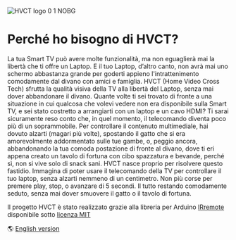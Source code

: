 ![HVCT logo 0 1 NOBG](https://github.com/user-attachments/assets/aab5ef65-45d8-4b41-a790-3f124b210b8e)


# Perché ho bisogno di HVCT?
La tua Smart TV può avere molte funzionalità, ma non eguaglierà mai la libertà che ti offre un Laptop. E il tuo Laptop, d’altro canto, non avrà mai uno schermo abbastanza grande per goderti appieno l'intrattenimento comodamente dal divano con amici e famiglia. HVCT (Home Video Cross Tech) sfrutta la qualità visiva della TV alla libertà del Laptop, senza mai dover abbandonare il divano.
Quante volte ti sei trovato di fronte a una situazione in cui qualcosa che volevi vedere non era disponibile sulla Smart TV, e sei stato costretto a arrangiarti con un laptop e un cavo HDMI? Ti sarai sicuramente reso conto che, in quel momento, il telecomando diventa poco più di un soprammobile. Per controllare il contenuto multimediale, hai dovuto alzarti (magari più volte), spostando il gatto che si era amorevolmente addormentato sulle tue gambe, o, peggio ancora, abbandonando la tua comoda postazione di fronte al divano, dove ti eri appena creato un tavolo di fortuna con cibo spazzatura e bevande, perché sì, non si vive solo di snack sani.
HVCT nasce proprio per risolvere questo fastidio. Immagina di poter usare il telecomando della TV per controllare il tuo laptop, senza alzarti nemmeno di un centimetro. Non più corse per premere play, stop, o avanzare di 5 secondi. Il tutto restando comodamente seduto, senza mai dover smuovere il gatto o il tavolo di fortuna.

Il progetto HVCT è stato realizzato grazie alla libreria per Arduino [IRremote](https://github.com/Arduino-IRremote/Arduino-IRremote) disponibile sotto [licenza MIT](https://github.com/Arduino-IRremote/Arduino-IRremote/blob/master/LICENSE)


&#x1F30E; [English version](https://github.com/HoneyFoxQueen/HVCT/README-en.md)
